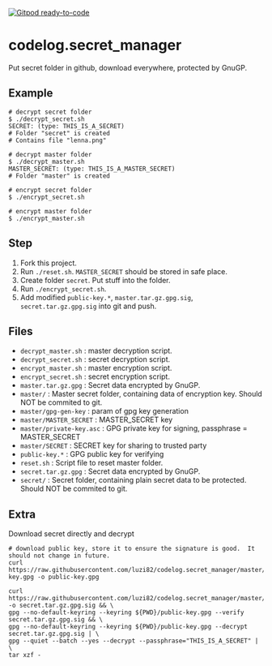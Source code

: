 [![Gitpod ready-to-code](https://img.shields.io/badge/Gitpod-ready--to--code-blue?logo=gitpod)](https://gitpod.io/#https://github.com/luzi82/codelog.secret_manager)

# codelog.secret_manager

Put secret folder in github, download everywhere, protected by GnuGP.

## Example

```
# decrypt secret folder
$ ./decrypt_secret.sh 
SECRET: (type: THIS_IS_A_SECRET)
# Folder "secret" is created
# Contains file "lenna.png"

# decrypt master folder
$ ./decrypt_master.sh 
MASTER_SECRET: (type: THIS_IS_A_MASTER_SECRET)
# Folder "master" is created

# encrypt secret folder
$ ./encrypt_secret.sh

# encrypt master folder
$ ./encrypt_master.sh
```

## Step

1. Fork this project.
1. Run `./reset.sh`.  `MASTER_SECRET` should be stored in safe place.
1. Create folder `secret`.  Put stuff into the folder.
1. Run `./encrypt_secret.sh`.
1. Add modified `public-key.*`, `master.tar.gz.gpg.sig`, `secret.tar.gz.gpg.sig` into git and push.

## Files

* `decrypt_master.sh` : master decryption script.
* `decrypt_secret.sh` : secret decryption script.
* `encrypt_master.sh` : master encryption script.
* `encrypt_secret.sh` : secret encryption script.
* `master.tar.gz.gpg` : Secret data encrypted by GnuGP.
* `master/` : Master secret folder, containing data of encryption key.  Should NOT be commited to git.
* `master/gpg-gen-key` : param of gpg key generation
* `master/MASTER_SECRET` : MASTER_SECRET key
* `master/private-key.asc` : GPG private key for signing, passphrase = MASTER_SECRET
* `master/SECRET` : SECRET key for sharing to trusted party
* `public-key.*` : GPG public key for verifying
* `reset.sh` : Script file to reset master folder.
* `secret.tar.gz.gpg` : Secret data encrypted by GnuGP.
* `secret/` : Secret folder, containing plain secret data to be protected.  Should NOT be commited to git.

## Extra

Download secret directly and decrypt
```
# download public key, store it to ensure the signature is good.  It should not change in future.
curl https://raw.githubusercontent.com/luzi82/codelog.secret_manager/master/public-key.gpg -o public-key.gpg

curl https://raw.githubusercontent.com/luzi82/codelog.secret_manager/master/secret.tar.gz.gpg.sig -o secret.tar.gz.gpg.sig && \
gpg --no-default-keyring --keyring ${PWD}/public-key.gpg --verify secret.tar.gz.gpg.sig && \
gpg --no-default-keyring --keyring ${PWD}/public-key.gpg --decrypt secret.tar.gz.gpg.sig | \
gpg --quiet --batch --yes --decrypt --passphrase="THIS_IS_A_SECRET" | \
tar xzf -
```
